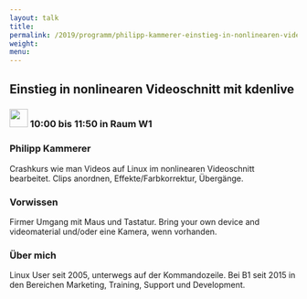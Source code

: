 ```yaml
---
layout: talk
title:
permalink: /2019/programm/philipp-kammerer-einstieg-in-nonlinearen-videoschnitt-mit-kdenlive/
weight:
menu:
---
```

## Einstieg in nonlinearen Videoschnitt mit kdenlive

### <img height = "32" src="../../../images/workshop.svg"> 10:00 bis 11:50 in Raum W1

### Philipp Kammerer

Crashkurs wie man Videos auf Linux im nonlinearen Videoschnitt bearbeitet. Clips anordnen, Effekte/Farbkorrektur, Übergänge.

### Vorwissen

Firmer Umgang mit Maus und Tastatur. Bring your own device and videomaterial und/oder eine Kamera, wenn vorhanden.

### Über mich

Linux User seit 2005, unterwegs auf der Kommandozeile. Bei B1 seit 2015 in den Bereichen Marketing, Training, Support und Development.

